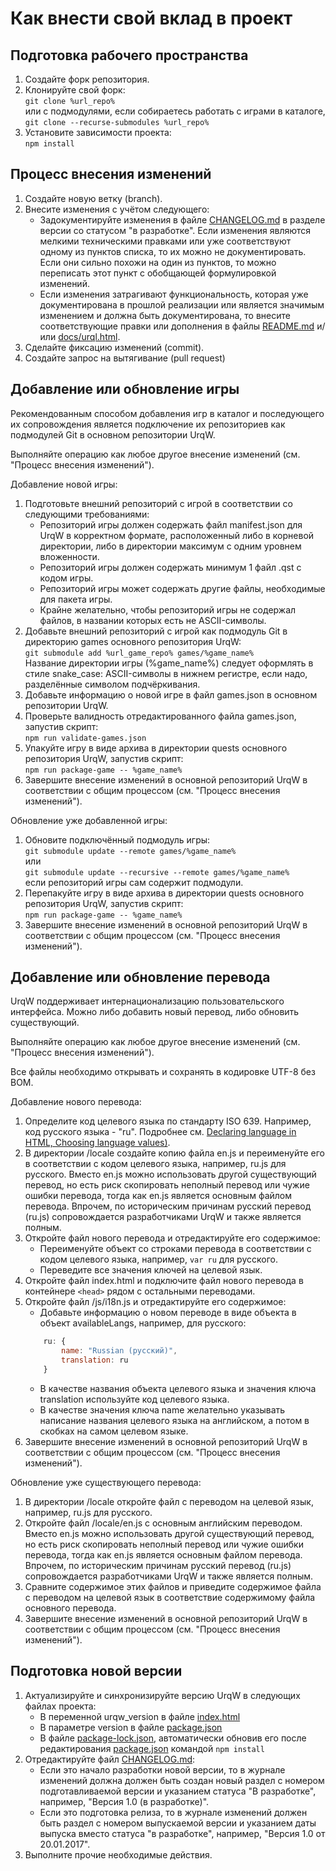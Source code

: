 # Как внести свой вклад в проект

## Подготовка рабочего пространства

1. Создайте форк репозитория.
2. Клонируйте свой форк: \
	`git clone %url_repo%` \
	или с подмодулями, если собираетесь работать с играми в каталоге, \
	`git clone --recurse-submodules %url_repo%`
3. Установите зависимости проекта: \
	`npm install`

## Процесс внесения изменений

1. Создайте новую ветку (branch).
2. Внесите изменения с учётом следующего:
	* Задокументируйте изменения в файле [CHANGELOG.md](CHANGELOG.md) в разделе версии со статусом "в разработке". Если изменения являются мелкими техническими правками или уже соответствуют одному из пунктов списка, то их можно не документировать. Если они сильно похожи на один из пунктов, то можно переписать этот пункт с обобщающей формулировкой изменений.
	* Если изменения затрагивают функциональность, которая уже документирована в прошлой реализации или является значимым изменением и должна быть документирована, то внесите соответствующие правки или дополнения в файлы [README.md](README.md) и/или [docs/urql.html](docs/urql.html).
3. Сделайте фиксацию изменений (commit).
4. Создайте запрос на вытягивание (pull request)

## Добавление или обновление игры

Рекомендованным способом добавления игр в каталог и последующего их сопровождения является подключение их репозиториев как подмодулей Git в основном репозитории UrqW.

Выполняйте операцию как любое другое внесение изменений (см. "Процесс внесения изменений").

Добавление новой игры:

1. Подготовьте внешний репозиторий с игрой в соответствии со следующими требованиями:
	* Репозиторий игры должен содержать файл manifest.json для UrqW в корректном формате, расположенный либо в корневой директории, либо в директории максимум с одним уровнем вложенности.
	* Репозиторий игры должен содержать минимум 1 файл .qst с кодом игры.
	* Репозиторий игры может содержать другие файлы, необходимые для пакета игры.
	* Крайне желательно, чтобы репозиторий игры не содержал файлов, в названии которых есть не ASCII-символы.
2. Добавьте внешний репозиторий с игрой как подмодуль Git в директорию games основного репозитория UrqW: \
	`git submodule add %url_game_repo% games/%game_name%` \
	Название директории игры (%game_name%) следует оформлять в стиле snake_case: ASCII-символы в нижнем регистре, если надо, разделённые символом подчёркивания.
3. Добавьте информацию о новой игре в файл games.json в основном репозитории UrqW.
4. Проверьте валидность отредактированного файла games.json, запустив скрипт: \
	`npm run validate-games.json`
5. Упакуйте игру в виде архива в директории quests основного репозитория UrqW, запустив скрипт: \
	`npm run package-game -- %game_name%`
6. Завершите внесение изменений в основной репозиторий UrqW в соответствии с общим процессом (см. "Процесс внесения изменений").

Обновление уже добавленной игры:

1. Обновите подключённый подмодуль игры: \
	`git submodule update --remote games/%game_name%` \
	или \
	`git submodule update --recursive --remote games/%game_name%` \
	если репозиторий игры сам содержит подмодули.
2. Перепакуйте игру в виде архива в директории quests основного репозитория UrqW, запустив скрипт: \
	`npm run package-game -- %game_name%`
3. Завершите внесение изменений в основной репозиторий UrqW в соответствии с общим процессом (см. "Процесс внесения изменений").

## Добавление или обновление перевода

UrqW поддерживает интернационализацию пользовательского интерфейса. Можно либо добавить новый перевод, либо обновить существующий.

Выполняйте операцию как любое другое внесение изменений (см. "Процесс внесения изменений").

Все файлы необходимо открывать и сохранять в кодировке UTF-8 без BOM.

Добавление нового перевода:

1. Определите код целевого языка по стандарту ISO 639. Например, код русского языка - "ru". Подробнее см. [Declaring language in HTML, Choosing language values)](https://www.w3.org/International/questions/qa-html-language-declarations.en#langvalues).
2. В директории /locale создайте копию файла en.js и переименуйте его в соответствии с кодом целевого языка, например, ru.js для русского. Вместо en.js можно использовать другой существующий перевод, но есть риск скопировать неполный перевод или чужие ошибки перевода, тогда как en.js является основным файлом перевода. Впрочем, по историческим причинам русский перевод (ru.js) сопровождается разработчиками UrqW и также является полным.
3. Откройте файл нового перевода и отредактируйте его содержимое:
	* Переименуйте объект со строками перевода в соответствии с кодом целевого языка, например, `var ru` для русского.
	* Переведите все значения ключей на целевой язык.
4. Откройте файл index.html и подключите файл нового перевода в контейнере `<head>` рядом с остальными переводами.
5. Откройте файл /js/i18n.js и отредактируйте его содержимое:
	* Добавьте информацию о новом переводе в виде объекта в объект availableLangs, например, для русского:
	```javascript
	    ru: {
	        name: "Russian (русский)",
	        translation: ru
	    }
	```
	* В качестве названия объекта целевого языка и значения ключа translation используйте код целевого языка.
	* В качестве значения ключа name желательно указывать написание названия целевого языка на английском, а потом в скобках на самом целевом языке.
6. Завершите внесение изменений в основной репозиторий UrqW в соответствии с общим процессом (см. "Процесс внесения изменений").

Обновление уже существующего перевода:

1. В директории /locale откройте файл с переводом на целевой язык, например, ru.js для русского.
2. Откройте файл /locale/en.js с основным английским переводом. Вместо en.js можно использовать другой существующий перевод, но есть риск скопировать неполный перевод или чужие ошибки перевода, тогда как en.js является основным файлом перевода. Впрочем, по историческим причинам русский перевод (ru.js) сопровождается разработчиками UrqW и также является полным.
3. Сравните содержимое этих файлов и приведите содержимое файла с переводом на целевой язык в соответствие содержимому файла основного перевода.
4. Завершите внесение изменений в основной репозиторий UrqW в соответствии с общим процессом (см. "Процесс внесения изменений").

## Подготовка новой версии

1. Актуализируйте и синхронизируйте версию UrqW в следующих файлах проекта:
	* В переменной urqw_version в файле [index.html](index.html)
	* В параметре version в файле [package.json](package.json)
	* В файле [package-lock.json](package-lock.json), автоматически обновив его после редактирования [package.json](package.json) командой `npm install`
2. Отредактируйте файл [CHANGELOG.md](CHANGELOG.md):
	* Если это начало разработки новой версии, то в журнале изменений должна должен быть создан новый раздел с номером подготавливаемой версии и указанием статуса "В разработке", например, "Версия 1.0 (в разработке)".
	* Если это подготовка релиза, то в журнале изменений должен быть раздел с номером выпускаемой версии и указанием даты выпуска вместо статуса "в разработке", например, "Версия 1.0 от 20.01.2017".
3. Выполните прочие необходимые действия.
